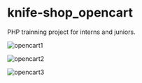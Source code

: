 # knife-shop_opencart
PHP trainning project for interns and juniors.

![opencart1](https://user-images.githubusercontent.com/54077352/124081947-6f068500-da4c-11eb-8922-bece04ca3044.png)

![opencart2](https://user-images.githubusercontent.com/54077352/124081741-2fd83400-da4c-11eb-8e8d-9f23a1e7573e.png)

![opencart3](https://user-images.githubusercontent.com/54077352/124081887-572f0100-da4c-11eb-8b13-68233c35e842.png)
